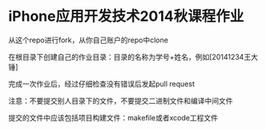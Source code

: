 iPhone应用开发技术2014秋课程作业
==========
从这个repo进行fork，从你自己账户的repo中clone

在根目录下创建自己的作业目录：目录的名称为学号+姓名，例如[20141234王大锤]

完成一次作业后，经过仔细检查没有错误后发起pull request

注意：不要提交别人目录下的文件，不要提交二进制文件和编译中间文件

提交的文件中应该包括项目构建文件：makefile或者xcode工程文件

